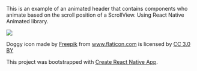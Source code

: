 This is an example of an animated header that contains components who animate based on the scroll position of a ScrollView.
Using React Native Animated library.

![](https://github.com/zoharlevin/react-native-animated-header-example/blob/master/gif/animatedHeader.gif)

<div>Doggy icon made by <a href="http://www.freepik.com" title="Freepik">Freepik</a> from <a href="https://www.flaticon.com/" title="Flaticon">www.flaticon.com</a> is licensed by <a href="http://creativecommons.org/licenses/by/3.0/" title="Creative Commons BY 3.0" target="_blank">CC 3.0 BY</a></div>

This project was bootstrapped with [Create React Native App](https://github.com/react-community/create-react-native-app).

